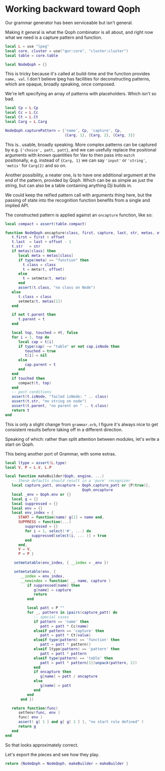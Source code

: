 # Working backward toward Qoph

Our grammar generator has been serviceable but isn't general\.

Making it general is what the Qoph combinator is all about, and right now
what we need is a capture pattern and function\.

```lua
local L = use "lpeg"
local core, cluster = use("qor:core", "cluster:cluster")
local table = core.table
```

```lua
local NodeQoph = {}
```

This is tricky because it's called at build\-time and the function provides
`name, val`\.  I don't believe lpeg has facilities for deconstructing patterns,
which are opaque, broadly speaking, once composed\.

We're left specifying an array of patterns with placeholders\. Which isn't
so bad\.

```lua
local Cp = L.Cp
local Cc = L.Cc
local Ct = L.Ct
local Carg = L.Carg

NodeQoph.capturePattern = {'name', Cp, 'capture', Cp,
                           {Carg, 1}, {Carg, 2}, {Carg, 3}}
```

This is\.\. usable, broadly speaking\. More complex patterns can be captured by
e\.g\. `{'choice', patt, patt}`, and we can usefully replace the positional
arguments with known quantities for Vav to then pass into `match`
positionally, e\.g\. instead of `{Carg, 1}` we can say `'input'` or `'string'`,
`'metis'` for `Carg(2)` and so on\.

Another possibility, a neater one, is to have one additional argument at the
end of the pattern, provided by Qoph\.  Which can be as simple as just the
string, but can also be a table containing anything Dji builds in\.

We could keep the reified pattern call with arguments thing here, but the
passing of state into the recognition function benefits from a single and
implied API\.

The constructed pattern is applied against an `oncapture` function, like so:

```lua
local compact = assert(table.compact)

function NodeQoph.oncapture(class, first, capture, last, str, metas, offset)
   t.first = first + offset
   t.last  = last + offset - 1
   t.str   = str
   if metas[class] then
      local meta = metas[class]
      if type(meta) == "function" then
        t.class = class
        t = meta(t, offset)
      else
        t = setmeta(t, meta)
      end
      assert(t.class, "no class on Node")
   else
      t.class = class
      setmeta(t, metas[1])
   end

   if not t.parent then
      t.parent = t
   end

   local top, touched = #t, false
   for i = 1, top do
      local cap = t[i]
      if type(cap) ~= "table" or not cap.isNode then
         touched = true
         t[i] = nil
      else
         cap.parent = t
      end
   end
   if touched then
      compact(t, top)
   end
   -- post conditions
   assert(t.isNode, "failed isNode: " .. class)
   assert(t.str, "no string on node")
   assert(t.parent, "no parent on " .. t.class)
   return t
end
```

This is only a slight change from `grammar.orb`, I figure it's always nice to
get consistent results before taking off in a different direction\.

Speaking of which: rather than split attention between modules, let's write
a start on Qoph\.

This being another port of Grammar, with some extras\.

```lua
local ltype = assert(L.type)
local V, P = L.V, L.P

local function makeBuilder(Qoph, engine, ...)
   -- these defaults should result in a 'pure' recognizer
   local capture_patt, oncapture = Qoph.capture_patt or {P(true)},
                                   Qoph.oncapture
   local _env = Qoph.env or {}
   local g = {}
   local suppressed = {}
   local env = {}
   local env_index = {
      START = function(name) g[1] = name end,
      SUPPRESS = function(...)
         suppressed = {}
         for i = 1, select('#', ...) do
            suppressed[select(i, ... )] = true
         end
      end,
      V = V,
      P = P }

    setmetatable(env_index, { __index = _env })

    setmetatable(env, {
       __index = env_index,
       __newindex = function( _, name, capture )
          if suppressed[name] then
             g[name] = capture
             return
          end

          local patt = P ""
          for _, pattern in ipairs(capture_patt) do
             -- special cases
             if pattern == 'name' then
                patt = patt * Cc(name)
             elseif pattern == 'capture' then
                patt = patt * Ct(value)
             elseif type(pattern) == 'function' then
                patt = patt * pattern()
             elseif ltype(pattern) == 'pattern' then
                patt = patt * pattern
             elseif type(pattern) == 'table' then
                patt = patt * pattern[1](unpack(pattern, 2))
             end
             if oncapture then
                g[name] = patt / oncapture
             else
                g[name] = patt
             end
          end
       end })

   return function(func)
      setfenv(func, env )
      func( env )
      assert( g[ 1 ] and g[ g[ 1 ] ], "no start rule defined" )
      return g
   end
end
```

So that looks approximately correct\.

Let's export the pieces and see how they play\.

```lua
return {NodeQoph = NodeQoph, makeBuilder = makeBuilder }
```
